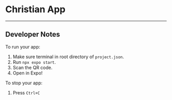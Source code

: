 # Christian App


---

## Developer Notes
To run your app: 
1. Make sure terminal in root directory of `project.json`.
1. Run `npx expo start`. 
2. Scan the QR code.
3. Open in Expo!

To stop your app:
1. Press `Ctrl+C`